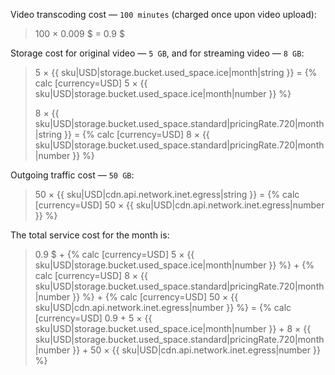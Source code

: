 Video transcoding cost — `100 minutes` (charged once upon video upload):

> 100 × 0.009 $ = 0.9 $

Storage cost for original video — `5 GB`, and for streaming video — `8 GB`:

> 5 × {{ sku|USD|storage.bucket.used_space.ice|month|string }} = {% calc [currency=USD] 5  × {{ sku|USD|storage.bucket.used_space.ice|month|number }} %}
>
> 8 × {{ sku|USD|storage.bucket.used_space.standard|pricingRate.720|month|string }} = {% calc [currency=USD] 8  × {{ sku|USD|storage.bucket.used_space.standard|pricingRate.720|month|number }} %}

Outgoing traffic cost — `50 GB`:

> 50 × {{ sku|USD|cdn.api.network.inet.egress|string }} = {% calc [currency=USD] 50  × {{ sku|USD|cdn.api.network.inet.egress|number }} %}

The total service cost for the month is:

> 0.9 $ + {% calc [currency=USD] 5 × {{ sku|USD|storage.bucket.used_space.ice|month|number }} %} + {% calc [currency=USD] 8 × {{ sku|USD|storage.bucket.used_space.standard|pricingRate.720|month|number }} %} + {% calc [currency=USD] 50 × {{ sku|USD|cdn.api.network.inet.egress|number }} %} = {% calc [currency=USD] 0.9 + 5 × {{ sku|USD|storage.bucket.used_space.ice|month|number }} + 8 × {{ sku|USD|storage.bucket.used_space.standard|pricingRate.720|month|number }} + 50 × {{ sku|USD|cdn.api.network.inet.egress|number }} %}